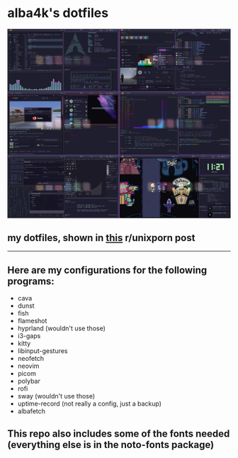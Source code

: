 # alba4k's dotfiles

![Preview](assets/pic.png)

## my dotfiles, shown in [this](https://www.reddit.com/r/unixporn/comments/vf2tej/i3gaps_well_i_like_purple_anybody_here_good_with/) r/unixporn post

---

## Here are my configurations for the following programs:
* cava
* dunst
* fish
* flameshot
* hyprland (wouldn't use those)
* i3-gaps
* kitty
* libinput-gestures
* neofetch
* neovim
* picom
* polybar
* rofi
* sway (wouldn't use those)
* uptime-record (not really a config, just a backup)
* albafetch

## This repo also includes some of the fonts needed (everything else is in the noto-fonts package)

